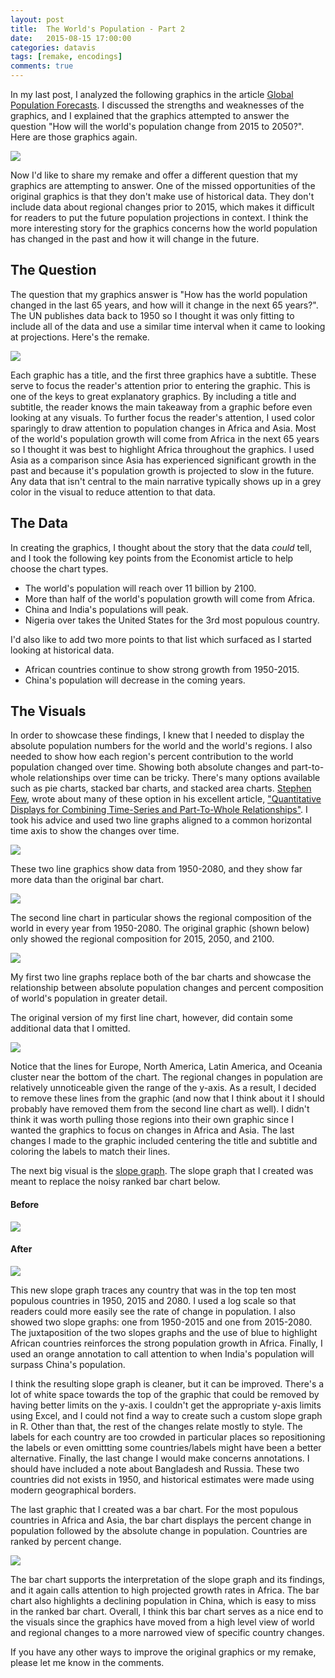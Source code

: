 ```yaml
---
layout: post
title:  The World's Population - Part 2
date:   2015-08-15 17:00:00
categories: datavis
tags: [remake, encodings]
comments: true
---
```


In my last post, I analyzed the following graphics in the article [Global Population Forecasts](http://www.economist.com/blogs/graphicdetail/2015/08/daily-chart-growth-areas). I discussed the strengths and weaknesses of the graphics, and I explained that the graphics attempted to answer the question "How will the world's population change from 2015 to 2050?". Here are those graphics again.

<img src='../../assets/datavis/un_world_pop.png'>

Now I'd like to share my remake and offer a different question that my graphics are attempting to answer. One of the missed opportunities of the original graphics is that they don't make use of historical data. They don't include data about regional changes prior to 2015, which makes it difficult for readers to put the future population projections in context. I think the more interesting story for the graphics concerns how the world population has changed in the past and how it will change in the future.

## The Question

The question that my graphics answer is "How has the world population changed in the last 65 years, and how will it change in the next 65 years?". The UN publishes data back to 1950 so I thought it was only fitting to include all of the data and use a similar time interval when it came to looking at projections. Here's the remake.

<a href='../../assets/datavis/UN_World_Pop_Remake.svg'>
    <img src="../../assets/datavis/UN_World_Pop_Remake.svg">
</a>

Each graphic has a title, and the first three graphics have a subtitle. These serve to focus the reader's attention prior to entering the graphic. This is one of the keys to great explanatory graphics. By including a title and subtitle, the reader knows the main takeaway from a graphic before even looking at any visuals. To further focus the reader's attention, I used color sparingly to draw attention to population changes in Africa and Asia. Most of the world's population growth will come from Africa in the next 65 years so I thought it was best to highlight Africa throughout the graphics. I used Asia as a comparison since Asia has experienced significant growth in the past and because it's population growth is projected to slow in the future. Any data that isn't central to the main narrative typically shows up in a grey color in the visual to reduce attention to that data.

## The Data

In creating the graphics, I thought about the story that the data *could* tell, and I took the following key points from the Economist article to help choose the chart types.

- The world's population will reach over 11 billion by 2100.
- More than half of the world's population growth will come from Africa.
- China and India's populations will peak.
- Nigeria over takes the United States for the 3rd most populous country.

I'd also like to add two more points to that list which surfaced as I started looking at historical data.

- African countries continue to show strong growth from 1950-2015.
- China's population will decrease in the coming years.

## The Visuals

In order to showcase these findings, I knew that I needed to display the absolute population numbers for the world and the world's regions. I also needed to show how each region's percent contribution to the world population changed over time. Showing both absolute changes and part-to-whole relationships over time can be tricky. There's many options available such as pie charts, stacked bar charts, and stacked area charts. [Stephen Few](http://www.perceptualedge.com/about.php), wrote about many of these option in his excellent article, ["Quantitative Displays for Combining Time-Series and Part-To-Whole Relationships"](https://www.perceptualedge.com/articles/visual_business_intelligence/displays_for_combining_time-series_and_part-to-whole.pdf). I took his advice and used two line graphs aligned to a common horizontal time axis to show the changes over time.

<a href='../../assets/datavis/UN_Plot1.svg'><img src='../../assets/datavis/UN_Plot1.svg'></a>

These two line graphics show data from 1950-2080, and they show far more data than the original bar chart.

<img src="../../assets/datavis/un_world_pop1.png">

The second line chart in particular shows the regional composition of the world in every year from 1950-2080. The original graphic (shown below) only showed the regional composition for 2015, 2050, and 2100.

<img src="../../assets/datavis/un_world_pop2.png">

My first two line graphs replace both of the bar charts and showcase the relationship between absolute population changes and percent composition of world's population in greater detail.

The original version of my first line chart, however, did contain some additional data that I omitted. 

<a href='../../assets/datavis/UNPop1ALine.svg'><img src='../../assets/datavis/UNPop1ALine.svg'></a>

Notice that the lines for Europe, North America, Latin America, and Oceania cluster near the bottom of the chart. The regional changes in population are relatively unnoticeable given the range of the y-axis. As a result, I decided to remove these lines from the graphic (and now that I think about it I should probably have removed them from the second line chart as well). I didn't think it was worth pulling those regions into their own graphic since I wanted the graphics to focus on changes in Africa and Asia. The last changes I made to the graphic included centering the title and subtitle and coloring the labels to match their lines.

The next big visual is the [slope graph](http://www.storytellingwithdata.com/blog/2014/03/more-on-slopegraphs). The slope graph that I created was meant to replace the noisy ranked bar chart below.

#### Before
<img src="../../assets/datavis/un_world_pop3.png">

#### After

<a href='../../assets/datavis/UN_Plot2.svg'><img src='../../assets/datavis/UN_Plot2.svg'></a>

This new slope graph traces any country that was in the top ten most populous countries in 1950, 2015 and 2080. I used a log scale so that readers could more easily see the rate of change in population. I also showed two slope graphs: one from 1950-2015 and one from 2015-2080. The juxtaposition of the two slopes graphs and the use of blue to highlight African countries reinforces the strong population growth in Africa. Finally, I used an orange annotation to call attention to when India's population will surpass China's population.

I think the resulting slope graph is cleaner, but it can be improved. There's a lot of white space towards the top of the graphic that could be removed by having better limits on the y-axis. I couldn't get the appropriate y-axis limits using Excel, and I could not find a way to create such a custom slope graph in R. Other than that, the rest of the changes relate mostly to style. The labels for each country are too crowded in particular places so repositioning the labels or even omittting some countries/labels might have been a better alternative. Finally, the last change I would make concerns annotations. I should have included a note about Bangladesh and Russia. These two countries did not exists in 1950, and historical estimates were made using modern geographical borders.

The last graphic that I created was a bar chart. For the most populous countries in Africa and Asia, the bar chart displays the percent change in population followed by the absolute change in population. Countries are ranked by percent change.

<a href='../../assets/datavis/UN_Plot3.svg'><img src='../../assets/datavis/UN_Plot3.svg'></a>

The bar chart supports the interpretation of the slope graph and its findings, and it again calls attention to high projected growth rates in Africa. The bar chart also highlights a declining population in China, which is easy to miss in the ranked bar chart. Overall, I think this bar chart serves as a nice end to the visuals since the graphics have moved from a high level view of world and regional changes to a more narrowed view of specific country changes.

If you have any other ways to improve the original graphics or my remake, please let me know in the comments.

